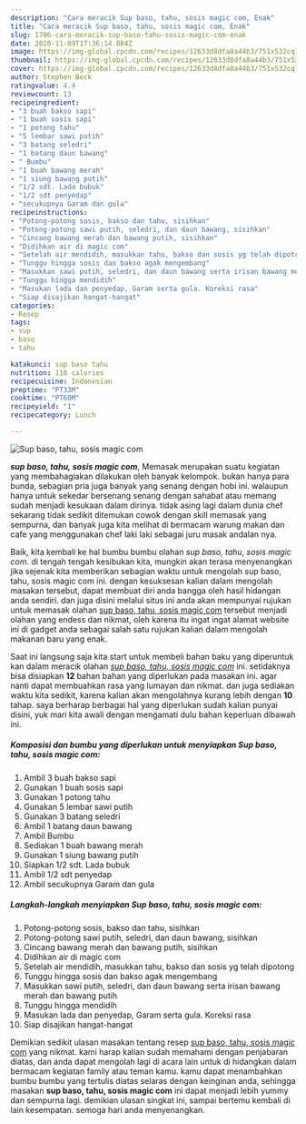 ```yaml
---
description: "Cara meracik Sup baso, tahu, sosis magic com, Enak"
title: "Cara meracik Sup baso, tahu, sosis magic com, Enak"
slug: 1706-cara-meracik-sup-baso-tahu-sosis-magic-com-enak
date: 2020-11-09T17:36:14.884Z
image: https://img-global.cpcdn.com/recipes/12633d8dfa8a44b3/751x532cq70/sup-baso-tahu-sosis-magic-com-foto-resep-utama.jpg
thumbnail: https://img-global.cpcdn.com/recipes/12633d8dfa8a44b3/751x532cq70/sup-baso-tahu-sosis-magic-com-foto-resep-utama.jpg
cover: https://img-global.cpcdn.com/recipes/12633d8dfa8a44b3/751x532cq70/sup-baso-tahu-sosis-magic-com-foto-resep-utama.jpg
author: Stephen Beck
ratingvalue: 4.4
reviewcount: 13
recipeingredient:
- "3 buah bakso sapi"
- "1 buah sosis sapi"
- "1 potong tahu"
- "5 lembar sawi putih"
- "3 batang seledri"
- "1 batang daun bawang"
- " Bumbu"
- "1 buah bawang merah"
- "1 siung bawang putih"
- "1/2 sdt. Lada bubuk"
- "1/2 sdt penyedap"
- "secukupnya Garam dan gula"
recipeinstructions:
- "Potong-potong sosis, bakso dan tahu, sisihkan"
- "Potong-potong sawi putih, seledri, dan daun bawang, sisihkan"
- "Cincang bawang merah dan bawang putih, sisihkan"
- "Didihkan air di magic com"
- "Setelah air mendidih, masukkan tahu, bakso dan sosis yg telah dipotong"
- "Tunggu hingga sosis dan bakso agak mengembang"
- "Masukkan sawi putih, seledri, dan daun bawang serta irisan bawang merah dan bawang putih"
- "Tunggu hingga mendidih"
- "Masukan lada dan penyedap, Garam serta gula. Koreksi rasa"
- "Siap disajikan hangat-hangat"
categories:
- Resep
tags:
- sup
- baso
- tahu

katakunci: sup baso tahu 
nutrition: 118 calories
recipecuisine: Indonesian
preptime: "PT33M"
cooktime: "PT60M"
recipeyield: "1"
recipecategory: Lunch

---
```



![Sup baso, tahu, sosis magic com](https://img-global.cpcdn.com/recipes/12633d8dfa8a44b3/751x532cq70/sup-baso-tahu-sosis-magic-com-foto-resep-utama.jpg)

<b><i>sup baso, tahu, sosis magic com</i></b>, Memasak merupakan suatu kegiatan yang membahagiakan dilakukan oleh banyak kelompok. bukan hanya para bunda, sebagian pria juga banyak yang senang dengan hobi ini. walaupun hanya untuk sekedar bersenang senang dengan sahabat atau memang sudah menjadi kesukaan dalam dirinya. tidak asing lagi dalam dunia chef sekarang tidak sedikit ditemukan cowok dengan skill memasak yang sempurna, dan banyak juga kita melihat di bermacam warung makan dan cafe yang menggunakan chef laki laki sebagai juru masak andalan nya.

Baik, kita kembali ke hal bumbu bumbu olahan <i>sup baso, tahu, sosis magic com</i>. di tengah tengah kesibukan kita, mungkin akan terasa menyenangkan jika sejenak kita memberikan sebagian waktu untuk mengolah sup baso, tahu, sosis magic com ini. dengan kesuksesan kalian dalam mengolah masakan tersebut, dapat membuat diri anda bangga oleh hasil hidangan anda sendiri. dan juga disini melalui situs ini anda akan mempunyai rujukan untuk memasak olahan <u>sup baso, tahu, sosis magic com</u> tersebut menjadi olahan yang endess dan nikmat, oleh karena itu ingat ingat alamat website ini di gadget anda sebagai salah satu rujukan kalian dalam mengolah makanan baru yang enak.




Saat ini langsung saja kita start untuk membeli bahan baku yang diperuntuk kan dalam meracik olahan <u><i>sup baso, tahu, sosis magic com</i></u> ini. setidaknya bisa disiapkan <b>12</b> bahan bahan yang diperlukan pada masakan ini. agar nanti dapat membuahkan rasa yang lumayan dan nikmat. dan juga sediakan waktu kita sedikit, karena kalian akan mengolahnya kurang lebih dengan <b>10</b> tahap. saya berharap berbagai hal yang diperlukan sudah kalian punyai disini, yuk mari kita awali dengan mengamati dulu bahan keperluan dibawah ini.

<!--inarticleads1-->

##### Komposisi dan bumbu yang diperlukan untuk menyiapkan Sup baso, tahu, sosis magic com:

1. Ambil 3 buah bakso sapi
1. Gunakan 1 buah sosis sapi
1. Gunakan 1 potong tahu
1. Gunakan 5 lembar sawi putih
1. Gunakan 3 batang seledri
1. Ambil 1 batang daun bawang
1. Ambil  Bumbu
1. Sediakan 1 buah bawang merah
1. Gunakan 1 siung bawang putih
1. Siapkan 1/2 sdt. Lada bubuk
1. Ambil 1/2 sdt penyedap
1. Ambil secukupnya Garam dan gula




<!--inarticleads2-->

##### Langkah-langkah menyiapkan Sup baso, tahu, sosis magic com:

1. Potong-potong sosis, bakso dan tahu, sisihkan
1. Potong-potong sawi putih, seledri, dan daun bawang, sisihkan
1. Cincang bawang merah dan bawang putih, sisihkan
1. Didihkan air di magic com
1. Setelah air mendidih, masukkan tahu, bakso dan sosis yg telah dipotong
1. Tunggu hingga sosis dan bakso agak mengembang
1. Masukkan sawi putih, seledri, dan daun bawang serta irisan bawang merah dan bawang putih
1. Tunggu hingga mendidih
1. Masukan lada dan penyedap, Garam serta gula. Koreksi rasa
1. Siap disajikan hangat-hangat




Demikian sedikit ulasan masakan tentang resep <u>sup baso, tahu, sosis magic com</u> yang nikmat. kami harap kalian sudah memahami dengan penjabaran diatas, dan anda dapat mengolah lagi di acara lain untuk di hidangkan dalam bermacam kegiatan family atau teman kamu. kamu dapat menambahkan bumbu bumbu yang tertulis diatas selaras dengan keinginan anda, sehingga masakan <b>sup baso, tahu, sosis magic com</b> ini dapat menjadi lebih yummy dan sempurna lagi. demikian ulasan singkat ini, sampai bertemu kembali di lain kesempatan. semoga hari anda menyenangkan.
